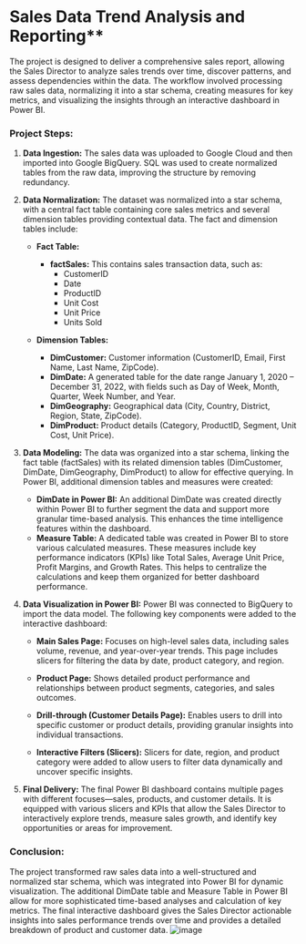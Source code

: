 # Sales Data Trend Analysis and Reporting**

The project is designed to deliver a comprehensive sales report, allowing the Sales Director to analyze sales trends over time, discover patterns, and assess dependencies within the data. The workflow involved processing raw sales data, normalizing it into a star schema, creating measures for key metrics, and visualizing the insights through an interactive dashboard in Power BI.

### Project Steps:

1. **Data Ingestion:**
   The sales data was uploaded to Google Cloud and then imported into Google BigQuery. SQL was used to create normalized tables from the raw data, improving the structure by removing redundancy.

2. **Data Normalization:**
   The dataset was normalized into a star schema, with a central fact table containing core sales metrics and several dimension tables providing contextual data. The fact and dimension tables include:

   - **Fact Table:**
     - **factSales:** This contains sales transaction data, such as:
       - CustomerID
       - Date
       - ProductID
       - Unit Cost
       - Unit Price
       - Units Sold

   - **Dimension Tables:**
     - **DimCustomer:** Customer information (CustomerID, Email, First Name, Last Name, ZipCode).
     - **DimDate:** A generated table for the date range January 1, 2020 – December 31, 2022, with fields such as Day of Week, Month, Quarter, Week Number, and Year.
     - **DimGeography:** Geographical data (City, Country, District, Region, State, ZipCode).
     - **DimProduct:** Product details (Category, ProductID, Segment, Unit Cost, Unit Price).

3. **Data Modeling:**
   The data was organized into a star schema, linking the fact table (factSales) with its related dimension tables (DimCustomer, DimDate, DimGeography, DimProduct) to allow for effective querying. In Power BI, additional dimension tables and measures were created:

   - **DimDate in Power BI:** An additional DimDate was created directly within Power BI to further segment the data and support more granular time-based analysis. This enhances the time intelligence features within the dashboard.
   - **Measure Table:** A dedicated table was created in Power BI to store various calculated measures. These measures include key performance indicators (KPIs) like Total Sales, Average Unit Price, Profit Margins, and Growth Rates. This helps to centralize the calculations and keep them organized for better dashboard performance.

4. **Data Visualization in Power BI:**
   Power BI was connected to BigQuery to import the data model. The following key components were added to the interactive dashboard:

   - **Main Sales Page:** Focuses on high-level sales data, including sales volume, revenue, and year-over-year trends. This page includes slicers for filtering the data by date, product category, and region.
   - **Product Page:** Shows detailed product performance and relationships between product segments, categories, and sales outcomes.
   - **Drill-through (Customer Details Page):** Enables users to drill into specific customer or product details, providing granular insights into individual transactions.

   - **Interactive Filters (Slicers):** Slicers for date, region, and product category were added to allow users to filter data dynamically and uncover specific insights.
  
5. **Final Delivery:**
   The final Power BI dashboard contains multiple pages with different focuses—sales, products, and customer details. It is equipped with various slicers and KPIs that allow the Sales Director to interactively explore trends, measure sales growth, and identify key opportunities or areas for improvement.

### Conclusion:
The project transformed raw sales data into a well-structured and normalized star schema, which was integrated into Power BI for dynamic visualization. The additional DimDate table and Measure Table in Power BI allow for more sophisticated time-based analyses and calculation of key metrics. The final interactive dashboard gives the Sales Director actionable insights into sales performance trends over time and provides a detailed breakdown of product and customer data.
![image](https://github.com/user-attachments/assets/ff256142-59f8-40b8-b34d-dd86b443285f)
